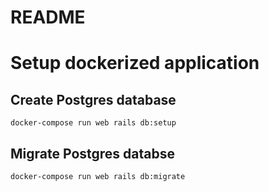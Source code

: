 # README

# Setup dockerized application
## Create Postgres database
`docker-compose run web rails db:setup`

## Migrate Postgres databse
`docker-compose run web rails db:migrate`
